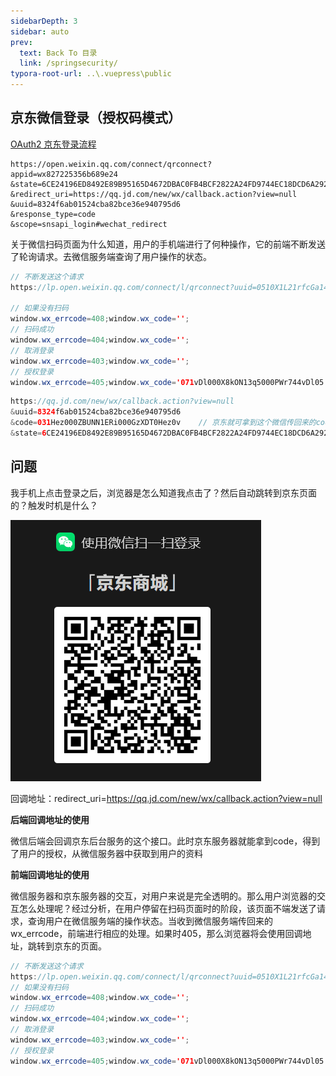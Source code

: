 ```yaml
---
sidebarDepth: 3
sidebar: auto
prev:
  text: Back To 目录
  link: /springsecurity/
typora-root-url: ..\.vuepress\public
---
```


## 京东微信登录（授权码模式）

[OAuth2 京东登录流程](https://www.processon.com/view/link/5fc4a242079129329898f55d)

```
https://open.weixin.qq.com/connect/qrconnect?
appid=wx827225356b689e24
&state=6CE24196ED8492E89B95165D4672DBAC0FB4BCF2822A24FD9744EC18DCD6A2922329ED0CE3741EF090751FC59B01F883
&redirect_uri=https://qq.jd.com/new/wx/callback.action?view=null
&uuid=8324f6ab01524cba82bce36e940795d6
&response_type=code
&scope=snsapi_login#wechat_redirect
```



关于微信扫码页面为什么知道，用户的手机端进行了何种操作，它的前端不断发送了轮询请求。去微信服务端查询了用户操作的状态。

```java
// 不断发送这个请求
https://lp.open.weixin.qq.com/connect/l/qrconnect?uuid=0510X1L21rfcGa14&last=404&_=1652249139352

// 如果没有扫码
window.wx_errcode=408;window.wx_code='';
// 扫码成功
window.wx_errcode=404;window.wx_code='';
// 取消登录
window.wx_errcode=403;window.wx_code='';
// 授权登录
window.wx_errcode=405;window.wx_code='071vDl000X8kON13q5000PWr744vDl05';
```

```java
https://qq.jd.com/new/wx/callback.action?view=null
&uuid=8324f6ab01524cba82bce36e940795d6
&code=031Hez000ZBUNN1ERi000GzXDT0Hez0v    // 京东就可拿到这个微信传回来的code去访问用户微信的资源
&state=6CE24196ED8492E89B95165D4672DBAC0FB4BCF2822A24FD9744EC18DCD6A2922329ED0CE3741EF090751FC59B01F883
```



## 问题

我手机上点击登录之后，浏览器是怎么知道我点击了？然后自动跳转到京东页面的？触发时机是什么？

![image-20220511144256729](/images/springsecurity/image-20220511144256729.png)

回调地址：redirect_uri=https://qq.jd.com/new/wx/callback.action?view=null

**后端回调地址的使用**

微信后端会回调京东后台服务的这个接口。此时京东服务器就能拿到code，得到了用户的授权，从微信服务器中获取到用户的资料

**前端回调地址的使用**

微信服务器和京东服务器的交互，对用户来说是完全透明的。那么用户浏览器的交互怎么处理呢？经过分析，在用户停留在扫码页面时的阶段，该页面不端发送了请求，查询用户在微信服务端的操作状态。当收到微信服务端传回来的wx_errcode，前端进行相应的处理。如果时405，那么浏览器将会使用回调地址，跳转到京东的页面。

```java
// 不断发送这个请求
https://lp.open.weixin.qq.com/connect/l/qrconnect?uuid=0510X1L21rfcGa14&last=404&_=1652249139352
// 如果没有扫码
window.wx_errcode=408;window.wx_code='';
// 扫码成功
window.wx_errcode=404;window.wx_code='';
// 取消登录
window.wx_errcode=403;window.wx_code='';
// 授权登录
window.wx_errcode=405;window.wx_code='071vDl000X8kON13q5000PWr744vDl05';
```

